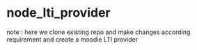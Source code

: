 # node_lti_provider
note :
here we clone existing  repo and make changes according requirement and create a moodle LTI provider
